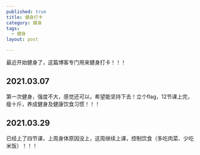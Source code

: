```yaml
---
published: true
title: 健身打卡
category: 健身
tags: 
  - 健身
layout: post

---
```


最近开始健身了，这篇博客专门用来健身打卡！！！

## 2021.03.07

第一次健身，强度不大，感觉还可以，希望能坚持下去！立个flag，12节课上完，瘦十斤，养成健身及健康饮食习惯！！！

## 2021.03.29

已经上了四节课，上周身体原因没上，这周继续上课，控制饮食（多吃肉菜、少吃米饭）！！！